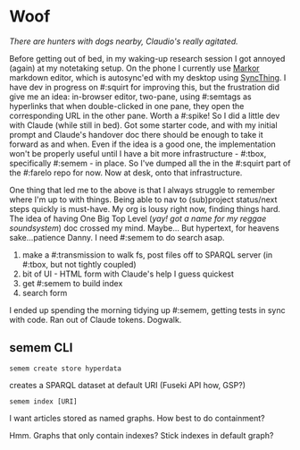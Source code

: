 # Woof

*There are hunters with dogs nearby, Claudio's really agitated.*

 Before getting out of bed, in my waking-up research session I got annoyed (again) at my notetaking setup. On the phone I currently use [Markor](https://github.com/gsantner/markor) markdown editor, which is autosync'ed with my desktop using [SyncThing](https://syncthing.net/). I have dev in progress on #:squirt for improving this, but the frustration did give me an idea: in-browser editor, two-pane, using #:semtags as hyperlinks that when double-clicked in one pane, they open the corresponding URL in the other pane. Worth a #:spike! So I did a little dev with Claude (while still in bed). Got some starter code, and with my initial prompt and Claude's handover doc there should be enough to take it forward as and when. Even if the idea is a good one, the implementation won't be properly useful until I have a bit more infrastructure - #:tbox, specifically #:semem - in place. So I've dumped all the in the #:squirt part of the #:farelo repo for now. Now at desk, onto that infrastructure.

One thing that led me to the above is that I always struggle to remember where I'm up to with things. Being able to nav to (sub)project status/next steps quickly is must-have. My org is lousy right now, finding things hard. The idea of having One Big Top Level (*yay! got a name for my reggae soundsystem*) doc crossed my mind. Maybe... But hypertext, for heavens sake...patience Danny. I need #:semem to do search asap.

1. make a #:transmission to walk fs, post files off to SPARQL server (in #:tbox, but not tightly coupled)
2. bit of UI - HTML form with Claude's help I guess quickest
3. get #:semem to build index
4. search form

I ended up spending the morning tidying up #:semem, getting tests in sync with code. Ran out of Claude tokens.
Dogwalk.

## semem CLI

`semem create store hyperdata`

creates a SPARQL dataset at default URI (Fuseki API how, GSP?)

`semem index [URI]`

I want articles stored as named graphs. How best to do containment?

Hmm. Graphs that only contain indexes? Stick indexes in default graph?
